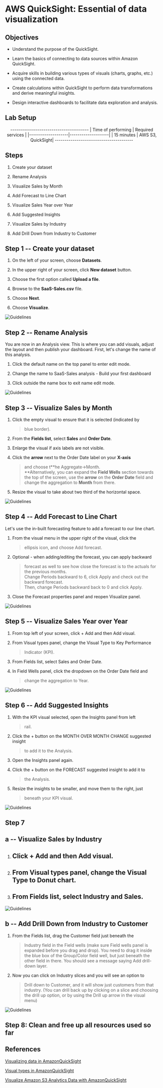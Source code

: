 # AWS QuickSight: Essential of data visualization

## Objectives

-   Understand the purpose of the QuickSight.

-   Learn the basics of connecting to data sources within Amazon QuickSight.

-   Acquire skills in building various types of visuals (charts, graphs, etc.) using the connected data.

-   Create calculations within QuickSight to perform data transformations and derive meaningful insights.

-   Design interactive dashboards to facilitate data exploration and analysis.

## Lab Setup

<center>
  ----------------------------------------
  | Time of performing | Required services  |
  |--------------------|--------------------|
  | 15 minutes         | AWS S3, QuickSight|
  ----------------------------------------

</center>

## Steps

1.  Create your dataset

2.  Rename Analysis

3.  Visualize Sales by Month

4.  Add Forecast to Line Chart

5.  Visualize Sales Year over Year

6.  Add Suggested Insights

7.  Visualize Sales by Industry

8.  Add Drill Down from Industry to Customer

## Step 1 -- Create your dataset

1.  On the left of your screen, choose **Datasets**.

2.  In the upper right of your screen, click **New dataset** button.

3.  Choose the first option called **Upload a file**.

4.  Browse to the **SaaS-Sales.csv** file.

5.  Choose **Next**.

6.  Choose **Visualize**.

![Guidelines](https://static.us-east-1.prod.workshops.aws/public/8215b450-c9d4-46ed-9185-f4975a8ad884/static/Author%20Workshop/1.Build%20Your%20First%20Dashboard/Exercises/NL-1-FileUpload.gif)

## Step 2 -- Rename Analysis

You are now in an Analysis view. This is where you can add visuals,
adjust the layout and then publish your dashboard. First, let\'s change
the name of this analysis.

1.  Click the default name on the top panel to enter edit mode.

2.  Change the name to SaaS-Sales analysis - Build your first dashboard

3.  Click outside the name box to exit name edit mode.

![Guidelines](https://static.us-east-1.prod.workshops.aws/public/8215b450-c9d4-46ed-9185-f4975a8ad884/static/Author%20Workshop/1.Build%20Your%20First%20Dashboard/Exercises/NL-2-RenameAnalysis.gif)

## Step 3 -- Visualize Sales by Month

1.  Click the empty visual to ensure that it is selected (indicated by
    > blue border).

2.  From the **Fields list**, select **Sales** and **Order Date**.

3.  Enlarge the visual if axis labels are not visible.

4.  Click the **arrow** next to the Order Date label on your **X-axis**
    > and choose t**he Aggregate-\>Month.\
    > **Alternatively, you can expand the **Field Wells** section
    > towards the top of the screen, use the **arrow** on the **Order
    > Date** field and change the aggregation to **Month** from there.

5.  Resize the visual to take about two third of the horizontal space.

![Guidelines](https://static.us-east-1.prod.workshops.aws/public/8215b450-c9d4-46ed-9185-f4975a8ad884/static/Author%20Workshop/1.Build%20Your%20First%20Dashboard/Exercises/NL-3-Line.gif)

## Step 4 -- Add Forecast to Line Chart

Let\'s use the in-built forecasting feature to add a forecast to our
line chart.

1.  From the visual menu in the upper right of the visual, click the
    > ellipsis icon, and choose Add forecast.

2.  Optional - when adding/editing the forecast, you can apply backward
    > forecast as well to see how close the forecast is to the actuals
    > for the previous months.\
    > Change Periods backward to 6, click Apply and check out the
    > backward forecast.\
    > Then, change Periods backward back to 0 and click Apply.

3.  Close the Forecast properties panel and reopen Visualize panel.

![Guidelines](https://static.us-east-1.prod.workshops.aws/public/8215b450-c9d4-46ed-9185-f4975a8ad884/static/Author%20Workshop/1.Build%20Your%20First%20Dashboard/Exercises/NL-4-Forecast.gif)

## Step 5 -- Visualize Sales Year over Year

1.  From top left of your screen, click + Add and then Add visual.

2.  From Visual types panel, change the Visual Type to Key Performance
    > Indicator (KPI).

3.  From Fields list, select Sales and Order Date.

4.  In Field Wells panel, click the dropdown on the Order Date field and
    > change the aggregation to Year.

![Guidelines](https://static.us-east-1.prod.workshops.aws/public/8215b450-c9d4-46ed-9185-f4975a8ad884/static/Author%20Workshop/1.Build%20Your%20First%20Dashboard/Exercises/NL-5-KPI.gif)

## Step 6 -- Add Suggested Insights

1.  With the KPI visual selected, open the Insights panel from left
    > rail.

2.  Click the + button on the MONTH OVER MONTH CHANGE suggested insight
    > to add it to the Analysis.

3.  Open the Insights panel again.

4.  Click the + button on the FORECAST suggested insight to add it to
    > the Analysis.

5.  Resize the insights to be smaller, and move them to the right, just
    > beneath your KPI visual.

![Guidelines](https://static.us-east-1.prod.workshops.aws/public/8215b450-c9d4-46ed-9185-f4975a8ad884/static/Author%20Workshop/1.Build%20Your%20First%20Dashboard/Exercises/NL-6-Insights.gif)

## Step 7

## a -- Visualize Sales by Industry

1.  ## Click + Add and then Add visual.

2.  ## From Visual types panel, change the Visual Type to Donut chart.

3.  ## From Fields list, select Industry and Sales.

![Guidelines](https://static.us-east-1.prod.workshops.aws/public/8215b450-c9d4-46ed-9185-f4975a8ad884/static/Author%20Workshop/1.Build%20Your%20First%20Dashboard/Exercises/NL-7a-Donut.gif)

## b -- Add Drill Down from Industry to Customer

1.  From the Fields list, drag the Customer field just beneath the
    > Industry field in the Field wells (make sure Field wells panel is
    > expanded before you drag and drop). You need to drag it inside the
    > blue box of the Group/Color field well, but just beneath the other
    > field in there. You should see a message saying Add drill-down
    > layer.

2.  Now you can click on Industry slices and you will see an option to
    > Drill down to Customer, and it will show just customers from that
    > industry. (You can drill back up by clicking on a slice and
    > choosing the drill up option, or by using the Drill up arrow in
    > the visual menu)

![Guidelines](https://static.us-east-1.prod.workshops.aws/public/8215b450-c9d4-46ed-9185-f4975a8ad884/static/Author%20Workshop/1.Build%20Your%20First%20Dashboard/Exercises/NL-7b-DrillDown.gif)

## Step 8: Clean and free up all resources used so far

## References

[Visualizing data in AmazonQuickSight](https://docs.aws.amazon.com/quicksight/latest/user/working-with-visuals.html)

[Visual types in AmazonQuickSight](https://docs.aws.amazon.com/quicksight/latest/user/working-with-visual-types.html)

[Visualize Amazon S3 Analytics Data with AmazonQuickSight](https://aws.amazon.com/blogs/big-data/visualize-amazon-s3-analytics-data-with-amazon-quicksight/)
